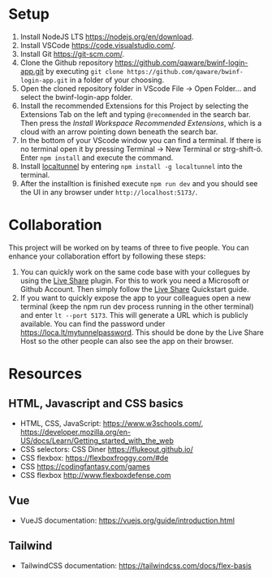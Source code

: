 # Setup

1. Install NodeJS LTS https://nodejs.org/en/download.
2. Install VSCode https://code.visualstudio.com/.
3. Install Git https://git-scm.com/.
4. Clone the Github repository https://github.com/qaware/bwinf-login-app.git by executing `git clone https://github.com/qaware/bwinf-login-app.git` in a folder of your choosing.
5. Open the cloned repository folder in VScode File -> Open Folder... and select the bwinf-login-app folder.
6. Install the recommended Extensions for this Project by selecting the Extensions Tab on the left and typing `@recommended` in the search bar. Then press the *Install Workspace Recommended Extensions*, which is a cloud with an arrow pointing down beneath the search bar.
7. In the bottom of your VScode window you can find a terminal. If there is no terminal open it by pressing Terminal -> New Terminal or strg-shift-ö. Enter `npm install` and execute the command.
8. Install [localtunnel](https://github.com/localtunnel/localtunnel) by entering `npm install -g localtunnel` into the terminal.
9. After the installtion is finished execute `npm run dev` and you should see the UI in any browser under `http://localhost:5173/`.

# Collaboration

This project will be worked on by teams of three to five people. You can enhance your collaboration effort by following these steps:

1. You can quickly work on the same code base with your collegues by using the [Live Share](https://marketplace.visualstudio.com/items?itemName=MS-vsliveshare.vsliveshare) plugin. For this to work you need a Microsoft or Github Account. Then simply follow the [Live Share](https://marketplace.visualstudio.com/items?itemName=MS-vsliveshare.vsliveshare) Quickstart guide.
2. If you want to quickly expose the app to your colleagues open a new terminal (keep the npm run dev process running in the other terminal) and enter `lt --port 5173`. This will generate a URL which is publicly available. You can find the password under https://loca.lt/mytunnelpassword. This should be done by the Live Share Host so the other people can also see the app on their browser.

# Resources
## HTML, Javascript and CSS basics
* HTML, CSS, JavaScript: https://www.w3schools.com/, https://developer.mozilla.org/en-US/docs/Learn/Getting_started_with_the_web
* CSS selectors: CSS Diner https://flukeout.github.io/
* CSS flexbox: https://flexboxfroggy.com/#de
* CSS https://codingfantasy.com/games
* CSS flexbox http://www.flexboxdefense.com 

## Vue
* VueJS documentation: https://vuejs.org/guide/introduction.html

## Tailwind
* TailwindCSS documentation: https://tailwindcss.com/docs/flex-basis

